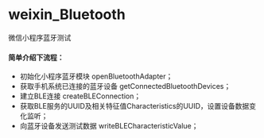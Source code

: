# weixin_Bluetooth
微信小程序蓝牙测试

#### 简单介绍下流程：
* 初始化小程序蓝牙模块 openBluetoothAdapter；
* 获取手机系统已连接的蓝牙设备 getConnectedBluetoothDevices；
* 建立BLE连接 createBLEConnection；
* 获取BLE服务的UUID及相关特征值Characteristics的UUID，设置设备数据变化监听；
* 向蓝牙设备发送测试数据 writeBLECharacteristicValue；
